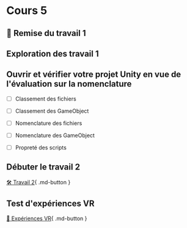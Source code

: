 # Cours 5

## 🚨 Remise du travail 1

## Exploration des travail 1

## Ouvrir et vérifier votre projet Unity en vue de l'évaluation sur la nomenclature

- [ ] Classement des fichiers
- [ ] Classement des GameObject
- [ ] Nomenclature des fichiers
- [ ] Nomenclature des GameObject
- [ ] Propreté des scripts   


## Débuter le travail 2
[🛠️ Travail 2](./consignes/travail2.md){ .md-button } 


## Test d'expériences VR
[🔎 Expériences VR](./installation/experiences.md){ .md-button } 
